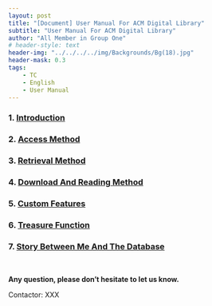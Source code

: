 ```yaml
---
layout: post
title: "[Document] User Manual For ACM Digital Library"
subtitle: "User Manual For ACM Digital Library"
author: "All Member in Group One"
# header-style: text
header-img: "../../../../img/Backgrounds/Bg(18).jpg"
header-mask: 0.3
tags:
    - TC
    - English
    - User Manual
---
```


###  1. <a name='Introduction..ACM-Introductionindex.html'></a>[Introduction](../ACM-Introduction/index.html)

###  2. <a name='AccessMethod..ACM-Access-Methodindex.html'></a>[Access Method](../ACM-Access-Method/index.html)

###  3. <a name='RetrievalMethod..ACM-Retrieval-Methodindex.html'></a>[Retrieval Method](../ACM-Retrieval-Method/index.html)

###  4. <a name='DownloadAndReadingMethod..ACM-Download-And-Reading-Methodindex.html'></a>[Download And Reading Method](../ACM-Download-And-Reading-Method/index.html)

###  5. <a name='CustomFeatures..ACM-Custom-Featuresindex.html'></a>[Custom Features](../ACM-Custom-Features/index.html)

###  6. <a name='TreasureFunction..ACM-Treasure-Functionindex.html'></a>[Treasure Function](../ACM-Treasure-Function/index.html)

###  7. <a name='StoryBetweenMeAndTheDatabase..ACM-Story-Between-Me-And-The-Databaseindex.html'></a>[Story Between Me And The Database](../ACM-Story-Between-Me-And-The-Database/index.html)

<br>

**Any question, please don’t hesitate to let us know.**

Contactor: XXX
